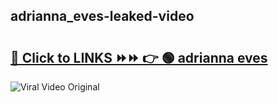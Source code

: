 
 ## adrianna_eves-leaked-video 

# <h2><a href="https://clipsfans.com/adrianna_eves&ref=git">🔗 Click to LINKS ⏩⏩ 👉 🟢 adrianna eves </a></h2>

<a href="https://clipsfans.com/adrianna_eves&ref=git" rel="nofollow" data-target="animated-image.originalLink"><img src="https://i.ibb.co.com/xMMVF88/686577567.gif" alt="Viral Video Original" style="max-width: 100%; display: inline-block;" data-target="animated-image.originalImage"></a>
